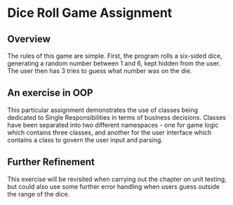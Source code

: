 # Dice Roll Game Assignment
## Overview
The rules of this game are simple. First, the program rolls a six-sided dice, generating a random number between 1 and 6, kept hidden from the user. The user then has 3 tries to guess what number was on the die.
## An exercise in OOP
This particular assignment demonstrates the use of classes being dedicated to Single Responsibilities in terms of business decisions. Classes have been separated into two different namespaces - one for game logic which contains three classes, and another for the user interface which contains a class to govern the user input and parsing.
## Further Refinement
This exercise will be revisited when carrying out the chapter on unit testing, but could also use some further error handling when users guess outside the range of the dice.
